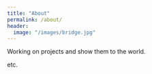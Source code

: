 ```yaml
---
title: "About"
permalink: /about/
header:
  image: "/images/bridge.jpg"
---
```


Working on projects and show them to the world.


etc. 
